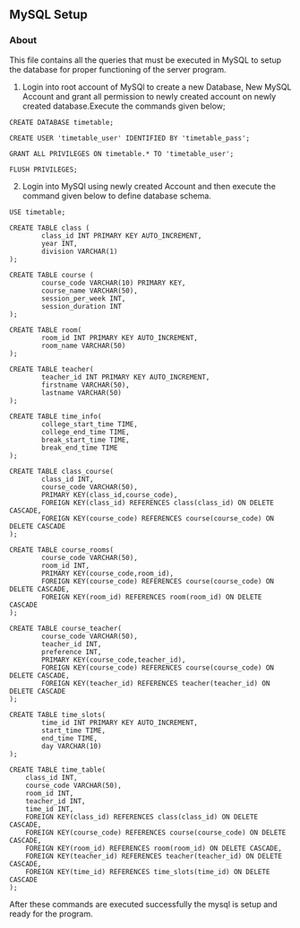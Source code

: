 ## MySQL Setup

### About
This file contains all the queries that must be executed in MySQL to setup the database for proper functioning of the server program.

1. Login into root account of MySQl to create a new Database, New MySQL Account and grant all permission to newly created account on newly created database.Execute the commands given below;
```
CREATE DATABASE timetable;

CREATE USER 'timetable_user' IDENTIFIED BY 'timetable_pass';

GRANT ALL PRIVILEGES ON timetable.* TO 'timetable_user';

FLUSH PRIVILEGES;
```

2. Login into MySQl using newly created Account and then execute the command given below to define database schema.
```
USE timetable;

CREATE TABLE class (
        class_id INT PRIMARY KEY AUTO_INCREMENT,
        year INT,
        division VARCHAR(1)
);

CREATE TABLE course (
        course_code VARCHAR(10) PRIMARY KEY,
        course_name VARCHAR(50),
        session_per_week INT,
        session_duration INT
);

CREATE TABLE room(
        room_id INT PRIMARY KEY AUTO_INCREMENT,
        room_name VARCHAR(50)
);

CREATE TABLE teacher(
        teacher_id INT PRIMARY KEY AUTO_INCREMENT,
        firstname VARCHAR(50),
        lastname VARCHAR(50)
);

CREATE TABLE time_info(
        college_start_time TIME,
        college_end_time TIME,
        break_start_time TIME,
        break_end_time TIME
);

CREATE TABLE class_course(
        class_id INT,
        course_code VARCHAR(50),
        PRIMARY KEY(class_id,course_code),
        FOREIGN KEY(class_id) REFERENCES class(class_id) ON DELETE CASCADE,
        FOREIGN KEY(course_code) REFERENCES course(course_code) ON DELETE CASCADE
);

CREATE TABLE course_rooms(
        course_code VARCHAR(50),
        room_id INT,
        PRIMARY KEY(course_code,room_id),
        FOREIGN KEY(course_code) REFERENCES course(course_code) ON DELETE CASCADE,
        FOREIGN KEY(room_id) REFERENCES room(room_id) ON DELETE CASCADE       
);

CREATE TABLE course_teacher(
        course_code VARCHAR(50),
        teacher_id INT,
        preference INT,
        PRIMARY KEY(course_code,teacher_id),
        FOREIGN KEY(course_code) REFERENCES course(course_code) ON DELETE CASCADE,
        FOREIGN KEY(teacher_id) REFERENCES teacher(teacher_id) ON DELETE CASCADE     
);

CREATE TABLE time_slots(
        time_id INT PRIMARY KEY AUTO_INCREMENT,
        start_time TIME,
        end_time TIME,
        day VARCHAR(10)
);

CREATE TABLE time_table(
    class_id INT,
    course_code VARCHAR(50),
    room_id INT,
    teacher_id INT,
    time_id INT,
    FOREIGN KEY(class_id) REFERENCES class(class_id) ON DELETE CASCADE,
    FOREIGN KEY(course_code) REFERENCES course(course_code) ON DELETE CASCADE,
    FOREIGN KEY(room_id) REFERENCES room(room_id) ON DELETE CASCADE,
    FOREIGN KEY(teacher_id) REFERENCES teacher(teacher_id) ON DELETE CASCADE,
    FOREIGN KEY(time_id) REFERENCES time_slots(time_id) ON DELETE CASCADE
);
```

After these commands are executed successfully the mysql is setup and ready for the program.